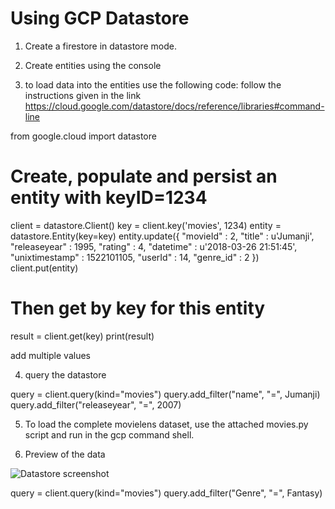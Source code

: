 
# Using GCP Datastore

1. Create a firestore in datastore mode.

2. Create entities using the console

3. to load data into the entities use the following code:
follow the instructions given in the link https://cloud.google.com/datastore/docs/reference/libraries#command-line

from google.cloud import datastore
# Create, populate and persist an entity with keyID=1234
client = datastore.Client()
key = client.key('movies', 1234)
entity = datastore.Entity(key=key)
entity.update({
		"movieId" : 2,
		"title" : u'Jumanji',
		"releaseyear" : 1995,
		"rating" : 4,
		"datetime" : u'2018-03-26 21:51:45',
		"unixtimestamp" : 1522101105,
		"userId" : 14,
		"genre_id" : 2
})
client.put(entity)
# Then get by key for this entity
result = client.get(key)
print(result)


add multiple values

4. query the datastore

query = client.query(kind="movies")
query.add_filter("name", "=", Jumanji)
query.add_filter("releaseyear", "=", 2007)



5. To load the complete movielens dataset, use the attached movies.py script and run in the gcp command shell.

6. Preview of the data

![Datastore screenshot](http://url/to/img.png)


query = client.query(kind="movies")
query.add_filter("Genre", "=", Fantasy)


